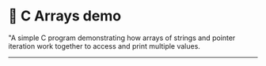 # 📐  C Arrays demo

"A simple C program demonstrating how arrays of strings and pointer iteration work together to access and print multiple values.

---